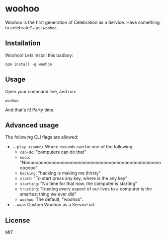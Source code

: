 # woohoo

Woohoo is the first generation of Celebration as a Service. Have something to
celebrate? Just `woohoo`.

## Installation

Woohoo! Lets install this badboy:

```
npm install -g woohoo
```

## Usage

Open your command line, and run:

```
woohoo
```

And that's it! Party time.

## Advanced usage

The following CLI flags are allowed:

- `--play <sound>` Where `<sound>` can be one of the following:
  - `can-do`: "computers can do that"
  - `nooo`: "Noooooooooooooooooooooooooooooooooooooooooooooooooooooooooo"
  - `hacking`: "hacking is making me thirsty"
  - `start`: "To start press any key, where is the any key"
  - `starting`: "No time for that now, the computer is starting"
  - `trusting`: "trusting every aspect of our lives to a computer is the smartest thing we ever did"
  - `woohoo`: The default, "woohoo".
- `--waas` Custom Woohoo as a Service url.

## License

MIT
